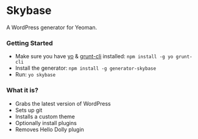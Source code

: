 # Skybase

A WordPress generator for Yeoman.

### Getting Started
- Make sure you have [yo](https://github.com/yeoman/yo) & [ grunt-cli](http://gruntjs.com/getting-started) installed:
    `npm install -g yo grunt-cli`
- Install the generator: `npm install -g generator-skybase`
- Run: `yo skybase`

### What it is?
- Grabs the latest version of WordPress
- Sets up git
- Installs a custom theme
- Optionally install plugins
- Removes Hello Dolly plugin